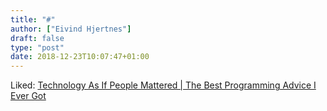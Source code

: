 ```yaml
---
title: "#"
author: ["Eivind Hjertnes"]
draft: false
type: "post"
date: 2018-12-23T10:07:47+01:00
---
```


Liked:
[Technology
As If People Mattered | The Best Programming Advice I Ever Got](http://russolsen.com/articles/2012/08/09/the-best-programming-advice-i-ever-got.html)
